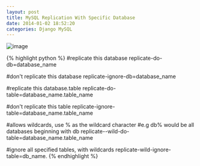 ```yaml
---
layout: post
title: MySQL Replication With Specific Database
date: 2014-01-02 18:52:20
categories: Django MySQL
---
```


![image](http://andward-blog-picture.qiniudn.com/alaskabus.jpg)

{% highlight python %}
#replicate this database 
replicate-do-db=database_name 
 
#don't replicate this database 
replicate-ignore-db=database_name 
 
#replicate this database.table 
replicate-do-table=database_name.table_name 
 
#don't replicate this table 
replicate-ignore-table=database_name.table_name 
 
#allows wildcards, use % as the wildcard character 
#e.g db% would be all databases beginning with db 
replicate--wild-do-table=database_name.table_name 
 
#ignore all specified tables, with wildcards 
replicate-wild-ignore-table=db_name.
{% endhighlight %}